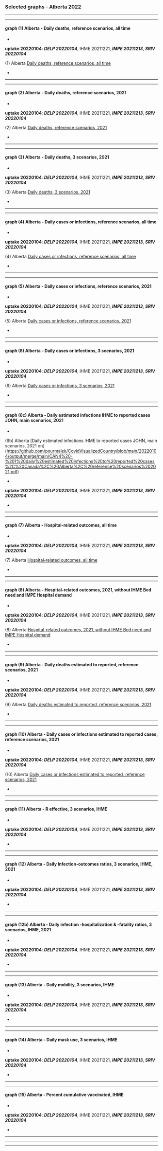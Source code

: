 

### Selected graphs - Alberta 2022


  
**** 
****  

  
  
#### graph (1) Alberta - Daily deaths, reference scenarios, all time

  





*

**uptake 20220104**: **_DELP 20220104_**, IHME 20211221, **_IMPE 20211213_**, **_SRIV 20220104_**

(1) Alberta [Daily deaths, reference scenarios, all time](https://github.com/pourmalek/CovidVisualizedCountry/blob/main/20220104/output/merge/main/SUB1%2011bDayDeaMERGsub%20alltime%20Alberta%20-%20COVID-19%20daily%20deaths%2C%20Canada%2C%20Alberta%2C%20reference%20scenarios%2C%20all%20time.pdf)


*









****
****

#### graph (2) Alberta - Daily deaths, reference scenarios, 2021
  
  
  




*

**uptake 20220104**: **_DELP 20220104_**, IHME 20211221, **_IMPE 20211213_**, **_SRIV 20220104_**

(2) Alberta [Daily deaths, reference scenarios, 2021](https://github.com/pourmalek/CovidVisualizedCountry/blob/main/20220104/output/merge/main/SUB2%2012bDayDeaMERGsub%202021%20Alberta%20-%20COVID-19%20daily%20deaths%2C%20Canada%2C%20Alberta%2C%20reference%20scenarios%2C%202021.pdf)


*





 
 
  

****
****
  
#### graph (3) Alberta - Daily deaths, 3 scenarios, 2021 
  
  
  




*

**uptake 20220104**: **_DELP 20220104_**, IHME 20211221, **_IMPE 20211213_**, **_SRIV 20220104_**

(3) Alberta [Daily deaths, 3 scenarios, 2021](https://github.com/pourmalek/CovidVisualizedCountry/blob/main/20220104/output/merge/main/SUB3%2014b1DayDeaMERGsub%202021%203%20scenarios%20Alberta%20-%20COVID-19%20daily%20deaths%2C%20Canada%2C%20Alberta%2C%203%20scenarios%2C%202021.pdf)


*





****
****
  
#### graph (4) Alberta - Daily cases or infections, reference scenarios, all time
  
  
  




*

**uptake 20220104**: **_DELP 20220104_**, IHME 20211221, **_IMPE 20211213_**, **_SRIV 20220104_**

(4) Alberta [Daily cases or infections, reference scenarios, all time](https://github.com/pourmalek/CovidVisualizedCountry/blob/main/20220104/output/merge/main/SUB4%2031bDayCasMERGsub%20alltime%20Alberta%20-%20COVID-19%20daily%20cases%2C%20Canada%2C%20Alberta%2C%20reference%20scenarios.pdf)


*


  
  
  
****
****
  
#### graph (5) Alberta - Daily cases or infections, reference scenarios, 2021 
  

  



*

**uptake 20220104**: **_DELP 20220104_**, IHME 20211221, **_IMPE 20211213_**, **_SRIV 20220104_**

(5) Alberta [Daily cases or infections, reference scenarios, 2021](https://github.com/pourmalek/CovidVisualizedCountry/blob/main/20220104/output/merge/main/SUB5%2032bDayCasMERGsub%202021%20Alberta%20-%20COVID-19%20daily%20cases%2C%20Canada%2C%20Alberta%2C%20reference%20scenarios%2C%202021.pdf)


*


 
  
  



****
****
  
#### graph (6) Alberta - Daily cases or infections, 3 scenarios, 2021
  
  
  




*

**uptake 20220104**: **_DELP 20220104_**, IHME 20211221, **_IMPE 20211213_**, **_SRIV 20220104_**

(6) Alberta [Daily cases or infections, 3 scenarios, 2021](https://github.com/pourmalek/CovidVisualizedCountry/blob/main/20220104/output/merge/main/SUB6%2034bDayCasMERGsub%202021%203scen%20Alberta%20-%20COVID-19%20daily%20cases%2C%20Canada%2C%20Alberta%2C%203%20scenarios%2C%202021%2C%20uncertainty.pdf)


*


  

  
  
  





****
****
  
#### graph (6c) Alberta - Daily estimated infections IHME to reported cases JOHN, main scenarios, 2021
  
  
  
  

*

(6b) Alberta [Daily estimated infections IHME to reported cases JOHN, main scenarios, 2021 on] (https://github.com/pourmalek/CovidVisualizedCountry/blob/main/20220104/output/merge/main/CAN4%20-%201%20daily%20estimated%20infections%20to%20reported%20cases%2C%20Canada%2C%20Alberta%2C%20reference%20scenarios%202021.pdf) 


*

**uptake 20220104**: **_DELP 20220104_**, IHME 20211221, **_IMPE 20211213_**, **_SRIV 20220104_**


*







  


****
****
  
#### graph (7) Alberta - Hospital-related outcomes, all time 
  
  
  



*

**uptake 20220104**: **_DELP 20220104_**, IHME 20211221, **_IMPE 20211213_**, **_SRIV 20220104_**

(7) Alberta [Hospital-related outcomes, all time](https://github.com/pourmalek/CovidVisualizedCountry/blob/main/20220104/output/merge/main/SUB7%2071bDayHosMERGsub%20alltime%20Alberta%20-%20COVID-19%20hospital-related%20outcomes%2C%20Canada%2C%20Alberta.pdf)


*



  
  
 
  
  

 

****
****
  
#### graph (8) Alberta - Hospital-related outcomes, 2021, without IHME Bed need and IMPE Hospital demand
  
  
  




*

**uptake 20220104**: **_DELP 20220104_**, IHME 20211221, **_IMPE 20211213_**, **_SRIV 20220104_**

(8) Alberta [Hospital-related outcomes, 2021, without IHME Bed need and IMPE Hospital demand](https://github.com/pourmalek/CovidVisualizedCountry/blob/main/20220104/output/merge/main/SUB8%2073bDayHosMERGsub%202021%20woextremes%20Alberta%20-%20COVID-19%20hospital-related%20outcomes%2C%20Canada%2C%20Alberta%2C%20wo%20extremes%2C%202021.pdf)


*


  
  
  

   

****
****
  
#### graph (9) Alberta - Daily deaths estimated to reported, reference scenarios, 2021
  
  
  



*

**uptake 20220104**: **_DELP 20220104_**, IHME 20211221, **_IMPE 20211213_**, **_SRIV 20220104_**

(9) Alberta [Daily deaths estimated to reported, reference scenarios, 2021](https://github.com/pourmalek/CovidVisualizedCountry/blob/main/20220104/output/merge/main/SUB9%2092bDayDERMERGsub%202021%20Alberta%20-%20COVID-19%20daily%20deaths%20estimated%20to%20reported%2C%20Canada%2C%20Alberta%2C%20reference%20scenarios%2C%202021.pdf)


*


 
  
  
  

   

****
****
  
#### graph (10) Alberta - Daily cases or infections estimated to reported cases, reference scenarios, 2021
  
  
  




*

**uptake 20220104**: **_DELP 20220104_**, IHME 20211221, **_IMPE 20211213_**, **_SRIV 20220104_**

(10) Alberta [Daily cases or infections estimated to reported, reference scenarios, 2021](https://github.com/pourmalek/CovidVisualizedCountry/blob/main/20220104/output/merge/main/SUB10%2094bDayCERMERGsub%202021%20Alberta%20-%20COVID-19%20daily%20cases%20estimated%20to%20reported%2C%20Canada%2C%20Alberta%2C%20reference%20scenarios%2C%202021.pdf)


*












****
****
  
#### graph (11) Alberta - R effective, 3 scenarios, IHME





*

**uptake 20220104**: **_DELP 20220104_**, IHME 20211221, **_IMPE 20211213_**, **_SRIV 20220104_**


*













****
****
  
#### graph (12) Alberta - Daily Infection-outcomes ratios, 3 scenarios, IHME, 2021





*

**uptake 20220104**: **_DELP 20220104_**, IHME 20211221, **_IMPE 20211213_**, **_SRIV 20220104_**


*








****
****
  
#### graph (12b) Alberta - Daily infection -hospitalization & -fatality ratios, 3 scenarios, IHME, 2021





*

**uptake 20220104**: **_DELP 20220104_**, IHME 20211221, **_IMPE 20211213_**, **_SRIV 20220104_**


*






****
****
  
#### graph (13) Alberta - Daily mobility, 3 scenarios, IHME






*

**uptake 20220104**: **_DELP 20220104_**, IHME 20211221, **_IMPE 20211213_**, **_SRIV 20220104_**


*









****
****
  
#### graph (14) Alberta - Daily mask use, 3 scenarios, IHME





*

**uptake 20220104**: **_DELP 20220104_**, IHME 20211221, **_IMPE 20211213_**, **_SRIV 20220104_**


*












****
****
  
#### graph (15) Alberta - Percent cumulative vaccinated, IHME






*

**uptake 20220104**: **_DELP 20220104_**, IHME 20211221, **_IMPE 20211213_**, **_SRIV 20220104_**


*


  
  
    
  
**** 
****
****
  
  

